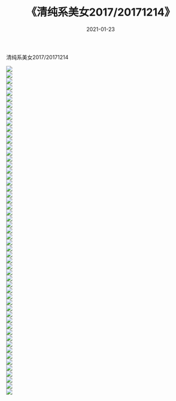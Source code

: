 ﻿---
layout: post
title:  《清纯系美女2017/20171214》
date:   2021-01-23
img: http://img.660000.xyz/Sharelink/清纯系美女/2017/20171214/000.jpg
categories: [美女, 清纯, 唯美]
---

清纯系美女2017/20171214

 ![](http://img.660000.xyz/Sharelink/清纯系美女/2017/20171214/001.jpg) <br>![](http://img.660000.xyz/Sharelink/清纯系美女/2017/20171214/002.jpg) <br>![](http://img.660000.xyz/Sharelink/清纯系美女/2017/20171214/003.jpg) <br>![](http://img.660000.xyz/Sharelink/清纯系美女/2017/20171214/004.jpg) <br>![](http://img.660000.xyz/Sharelink/清纯系美女/2017/20171214/005.jpg) <br>![](http://img.660000.xyz/Sharelink/清纯系美女/2017/20171214/006.jpg) <br>![](http://img.660000.xyz/Sharelink/清纯系美女/2017/20171214/007.jpg) <br>![](http://img.660000.xyz/Sharelink/清纯系美女/2017/20171214/008.jpg) <br>![](http://img.660000.xyz/Sharelink/清纯系美女/2017/20171214/009.jpg) <br>![](http://img.660000.xyz/Sharelink/清纯系美女/2017/20171214/010.jpg) <br>![](http://img.660000.xyz/Sharelink/清纯系美女/2017/20171214/011.jpg) <br>![](http://img.660000.xyz/Sharelink/清纯系美女/2017/20171214/012.jpg) <br>![](http://img.660000.xyz/Sharelink/清纯系美女/2017/20171214/013.jpg) <br>![](http://img.660000.xyz/Sharelink/清纯系美女/2017/20171214/014.jpg) <br>![](http://img.660000.xyz/Sharelink/清纯系美女/2017/20171214/015.jpg) <br>![](http://img.660000.xyz/Sharelink/清纯系美女/2017/20171214/016.jpg) <br>![](http://img.660000.xyz/Sharelink/清纯系美女/2017/20171214/017.jpg) <br>![](http://img.660000.xyz/Sharelink/清纯系美女/2017/20171214/018.jpg) <br>![](http://img.660000.xyz/Sharelink/清纯系美女/2017/20171214/019.jpg) <br>![](http://img.660000.xyz/Sharelink/清纯系美女/2017/20171214/020.jpg) <br>![](http://img.660000.xyz/Sharelink/清纯系美女/2017/20171214/021.jpg) <br>![](http://img.660000.xyz/Sharelink/清纯系美女/2017/20171214/022.jpg) <br>![](http://img.660000.xyz/Sharelink/清纯系美女/2017/20171214/023.jpg) <br>![](http://img.660000.xyz/Sharelink/清纯系美女/2017/20171214/024.jpg) <br>![](http://img.660000.xyz/Sharelink/清纯系美女/2017/20171214/025.jpg) <br>![](http://img.660000.xyz/Sharelink/清纯系美女/2017/20171214/026.jpg) <br>![](http://img.660000.xyz/Sharelink/清纯系美女/2017/20171214/027.jpg) <br>![](http://img.660000.xyz/Sharelink/清纯系美女/2017/20171214/028.jpg) <br>![](http://img.660000.xyz/Sharelink/清纯系美女/2017/20171214/029.jpg) <br>![](http://img.660000.xyz/Sharelink/清纯系美女/2017/20171214/030.jpg) <br>![](http://img.660000.xyz/Sharelink/清纯系美女/2017/20171214/031.jpg) <br>![](http://img.660000.xyz/Sharelink/清纯系美女/2017/20171214/032.jpg) <br>![](http://img.660000.xyz/Sharelink/清纯系美女/2017/20171214/033.jpg) <br>![](http://img.660000.xyz/Sharelink/清纯系美女/2017/20171214/034.jpg) <br>![](http://img.660000.xyz/Sharelink/清纯系美女/2017/20171214/035.jpg) <br>![](http://img.660000.xyz/Sharelink/清纯系美女/2017/20171214/036.jpg) <br>![](http://img.660000.xyz/Sharelink/清纯系美女/2017/20171214/037.jpg) <br>![](http://img.660000.xyz/Sharelink/清纯系美女/2017/20171214/038.jpg) <br>![](http://img.660000.xyz/Sharelink/清纯系美女/2017/20171214/039.jpg) <br>![](http://img.660000.xyz/Sharelink/清纯系美女/2017/20171214/040.jpg) <br>![](http://img.660000.xyz/Sharelink/清纯系美女/2017/20171214/041.jpg) <br>![](http://img.660000.xyz/Sharelink/清纯系美女/2017/20171214/042.jpg) <br>![](http://img.660000.xyz/Sharelink/清纯系美女/2017/20171214/043.jpg) <br>![](http://img.660000.xyz/Sharelink/清纯系美女/2017/20171214/044.jpg) <br>![](http://img.660000.xyz/Sharelink/清纯系美女/2017/20171214/045.jpg) <br>![](http://img.660000.xyz/Sharelink/清纯系美女/2017/20171214/046.jpg) <br>![](http://img.660000.xyz/Sharelink/清纯系美女/2017/20171214/047.jpg) <br>![](http://img.660000.xyz/Sharelink/清纯系美女/2017/20171214/048.jpg) <br>![](http://img.660000.xyz/Sharelink/清纯系美女/2017/20171214/049.jpg) <br>![](http://img.660000.xyz/Sharelink/清纯系美女/2017/20171214/050.jpg) <br>![](http://img.660000.xyz/Sharelink/清纯系美女/2017/20171214/051.jpg) <br>![](http://img.660000.xyz/Sharelink/清纯系美女/2017/20171214/052.jpg) <br>![](http://img.660000.xyz/Sharelink/清纯系美女/2017/20171214/053.jpg) <br>![](http://img.660000.xyz/Sharelink/清纯系美女/2017/20171214/054.jpg) <br>![](http://img.660000.xyz/Sharelink/清纯系美女/2017/20171214/055.jpg) <br>